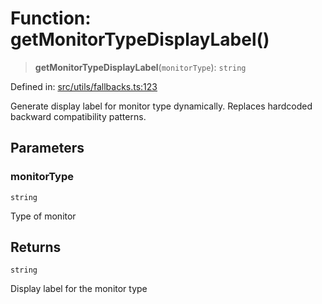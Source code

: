 # Function: getMonitorTypeDisplayLabel()

> **getMonitorTypeDisplayLabel**(`monitorType`): `string`

Defined in: [src/utils/fallbacks.ts:123](https://github.com/Nick2bad4u/Uptime-Watcher/blob/3cce0c3b352c8390536ca3c7399ece50a05faf18/src/utils/fallbacks.ts#L123)

Generate display label for monitor type dynamically.
Replaces hardcoded backward compatibility patterns.

## Parameters

### monitorType

`string`

Type of monitor

## Returns

`string`

Display label for the monitor type

